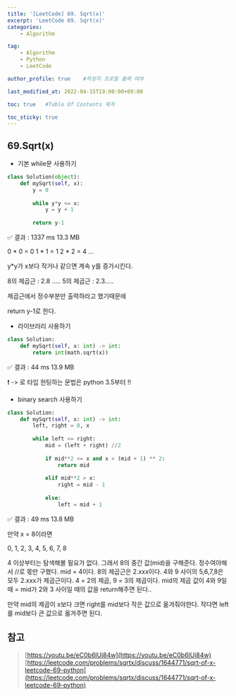 ```yaml
---
title: '[LeetCode] 69. Sqrt(x)' 
excerpt: 'LeetCode 69. Sqrt(x)'
categories:
    - Algorithm

tag:
    - Algorithm
    - Python
    - LeetCode

author_profile: true    #작성자 프로필 출력 여부

last_modified_at: 2022-04-15T19:00:00+09:00

toc: true   #Table Of Contents 목차 

toc_sticky: true
---
```



## 69.Sqrt(x)

- 기본 while문 사용하기 
  
```python
class Solution(object):
    def mySqrt(self, x):
        y = 0
        
        while y*y <= x:
            y = y + 1
            
        return y-1
```
✅ 결과 : 1337 ms	13.3 MB	

0 * 0 = 0
1 * 1 = 1
2 * 2 = 4 ...

y*y가 x보다 작거나 같으면 계속 y를 증가시킨다. 

8의 제곱근 : 2.8 .....
5의 제곱근 : 2.3.....

제곱근에서 정수부분만 출력하라고 했기때문에 

return y-1로 한다.


- 라이브러리 사용하기

```python
class Solution:
    def mySqrt(self, x: int) -> int:
        return int(math.sqrt(x))
```

✅ 결과 : 44 ms	13.9 MB

❗️ -> 로 타입 헌팅하는 문법은 python 3.5부터 !! 

- binary search 사용하기 

```python
class Solution:
    def mySqrt(self, x: int) -> int:
        left, right = 0, x
        
        while left <= right:
            mid = (left + right) //2
            
            if mid**2 <= x and x < (mid + 1) ** 2:
                return mid
            
            elif mid**2 > x:
                right = mid - 1
                
            else:
                left = mid + 1
```

✅ 결과 : 49 ms	13.8 MB

만약 x = 8이라면

0, 1, 2, 3, 4, 5, 6, 7, 8

4 이상부터는 탐색해볼 필요가 없다. 그래서 8의 중간 값(mid)을 구해준다. 정수여야해서 //로 몫만 구했다. mid = 4이다. 8의 제곱근은 2.xxx이다. 4와 9 사이의 5,6,7,8은 모두 2.xxx가 제곱근이다. 4 = 2의 제곱, 9 = 3의 제곱이다. mid의 제곱 값이 4와 9일 때 = mid가 2와 3 사이일 때의 값을 return해주면 된다..

만약 mid의 제곱이 x보다 크면 right를 mid보다 작은 값으로 옮겨줘야한다. 작다면 left를 mid보다 큰 값으로 옮겨주면 된다. 


## 참고

> [https://youtu.be/eC0b6lUj84w](https://youtu.be/eC0b6lUj84w)
> [https://leetcode.com/problems/sqrtx/discuss/1644771/sqrt-of-x-leetcode-69-python](https://leetcode.com/problems/sqrtx/discuss/1644771/sqrt-of-x-leetcode-69-python)